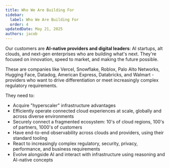 ```yaml
---
title: Who We Are Building For
sidebar:
  label: Who We Are Building For
  order: 4
updatedDate: May 21, 2025
authors: jacob
---
```


Our customers are **AI-native providers and digital leaders**: AI startups, alt clouds, and next-gen enterprises who are building what's next. They're focused on innovation, speed to market, and making the future possible.

These are companies like Vercel, Snowflake, Roblox, Palo Alto Networks, Hugging Face, Datadog, American Express, Databricks, and Walmart - providers who want to drive differentiation or meet increasingly complex regulatory requirements.

They need to:
- Acquire "hyperscaler" infrastructure advantages
- Efficiently operate connected cloud experiences at scale, globally and across diverse environments
- Securely connect a fragmented ecosystem: 10's of cloud regions, 100's of partners, 1000's of customers
- Have end-to-end observability across clouds and providers, using their standard tooling
- React to increasingly complex regulatory, security, privacy, performance, and business requirements
- Evolve alongside AI and interact with infrastructure using reasoning and AI-native concepts